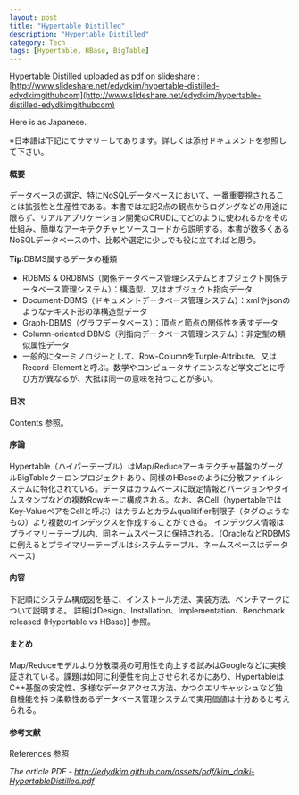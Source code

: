 ```yaml
---
layout: post
title: "Hypertable Distilled"
description: "Hypertable Distilled"
category: Tech
tags: [Hypertable, HBase, BigTable]
---
```


Hypertable Distilled uploaded as pdf on slideshare : 
[http://www.slideshare.net/edydkim/hypertable-distilled-edydkimgithubcom](http://www.slideshare.net/edydkim/hypertable-distilled-edydkimgithubcom)

Here is as Japanese.

※日本語は下記にてサマリーしてあります。詳しくは添付ドキュメントを参照して下さい。

#### 概要
データベースの選定、特にNoSQLデータベースにおいて、一番重要視されることは拡張性と生産性である。本書では左記2点の観点からログングなどの用途に限らず、リアルアプリケーション開発のCRUDにてどのように使われるかをその仕組み、簡単なアーキテクチャとソースコードから説明する。本書が数多くあるNoSQLデータベースの中、比較や選定に少しでも役に立てればと思う。

**Tip**:DBMS属するデータの種類
* RDBMS & ORDBMS（関係データベース管理システムとオブジェクト関係データベース管理システム）：構造型、又はオブジェクト指向データ
* Document-DBMS（ドキュメントデータベース管理システム）：xmlやjsonのようなテキスト形の準構造型データ
* Graph-DBMS（グラフデータベース）：頂点と節点の関係性を表すデータ
* Column-oriented DBMS（列指向データベース管理システム）：非定型の類似属性データ
* 一般的にターミノロジーとして、Row-ColumnをTurple-Attribute、又はRecord-Elementと呼ぶ。数学やコンピュータサイエンスなど学文ごとに呼び方が異なるが、大抵は同一の意味を持つことが多い。

#### 目次
Contents 参照。

#### 序論
Hypertable（ハイパーテーブル）はMap/Reduceアーキテクチャ基盤のグーグルBigTableクーロンプロジェクトあり、同様のHBaseのように分散ファイルシステムに特化されている。データはカラムベースに既定情報とバージョンやタイムスタンプなどの複数Rowキーに構成される。なお、各Cell（hypertableではKey-ValueペアをCellと呼ぶ）はカラムとカラムqualitifier制限子（タグのようなもの）より複数のインデックスを作成することができる。
インデックス情報はプライマリーテーブル内、同ネームスペースに保持される。（OracleなどRDBMSに例えるとプライマリーテーブルはシステムテーブル、ネームスペースはデータベース)

#### 内容
下記順にシステム構成図を基に、インストール方法、実装方法、ベンチマークについて説明する。
詳細はDesign、Installation、Implementation、Benchmark released (Hypertable vs HBase)] 参照。

#### まとめ
Map/Reduceモデルより分散環境の可用性を向上する試みはGoogleなどに実検証されている。課題は如何に利便性を向上させられるかにあり、HypertableはC++基盤の安定性、多様なデータアクセス方法、かつクエリキャッシュなど独自機能を持つ柔軟性あるデータベース管理システムで実用価値は十分あると考えられる。

#### 参考文献
References 参照

*The article PDF - <http://edydkim.github.com/assets/pdf/kim_daiki-HypertableDistilled.pdf>*